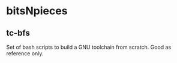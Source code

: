 bitsNpieces
===========

tc-bfs
------
Set of bash scripts to build a GNU toolchain from scratch. Good as reference only.

